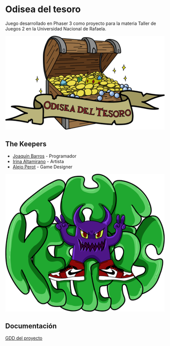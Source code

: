 
# Odisea del tesoro

Juego desarrollado en Phaser 3 como proyecto para la materia Taller de Juegos 2 en la Universidad Nacional de Rafaela. 


![Logo Odisea del Tesoro](https://github.com/joakobarros/OdiseaDelTesoro/blob/api-traducciones/public/assets/images/logo.png)


## The Keepers

- [Joaquín Barros](https://github.com/joakobarros) - Programador
- [Irina Altamirano](https://github.com/irialt) - Artista
- [Alejo Perot](https://github.com/alekate) - Game Designer

![Logo The Keepers](https://github.com/joakobarros/OdiseaDelTesoro/blob/api-traducciones/public/assets/images/logothekeepers.png)

## Documentación

[GDD del proyecto](https://drive.google.com/file/d/1yPDtBnwxiQ4VZjboKTmHLUOELTrphn4s/view?usp=share_link)